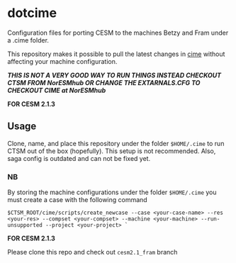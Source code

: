 # dotcime
Configuration files for porting CESM to the machines Betzy and Fram under a .cime folder.

This repository makes it possible to pull the latest changes in [cime](https://github.com/ESMCI/cime) without affecting your machine configuration. 

***THIS IS NOT A VERY GOOD WAY TO RUN THINGS INSTEAD CHECKOUT CTSM FROM NorESMhub OR CHANGE THE EXTARNALS.CFG TO CHECKOUT CIME at NorESMhub***

**FOR CESM 2.1.3**

## Usage
Clone, name, and place this repository under the folder `$HOME/.cime` to run CTSM out of the box (hopefully). This setup is not recommended. Also, saga config is outdated and can not be fixed yet.

### NB 
By storing the machine configurations under  the folder `$HOME/.cime` you must create a case with the following command

```
$CTSM_ROOT/cime/scripts/create_newcase --case <your-case-name> --res <your-res> --compset <your-compset> --machine <your-machine> --run-unsupported --project <your-project> `
```
 **FOR CESM 2.1.3**

 Please clone this repo and check out `cesm2.1_fram` branch
